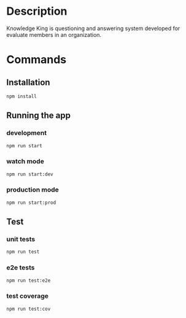# Description

Knowledge King is questioning and answering system developed for evaluate members in an organization.

# Commands

## Installation
```bash
npm install
```

## Running the app

### development
```bash
npm run start
```

### watch mode
```bash
npm run start:dev
```

### production mode
```bash
npm run start:prod
```

## Test

### unit tests
```bash
npm run test
```

### e2e tests
```bash
npm run test:e2e
```

### test coverage
```bash
npm run test:cov
```
